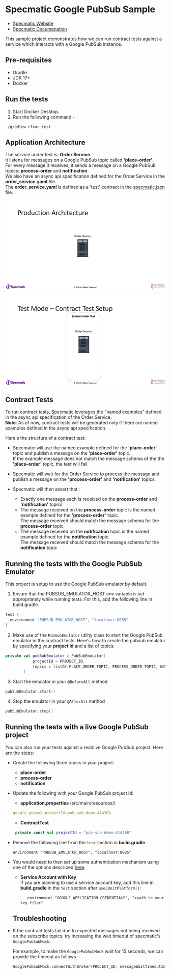# Specmatic Google PubSub Sample

* [Specmatic Website](https://specmatic.in)
* [Specmatic Documenation](https://specmatic.in/documentation.html)

This sample project demonstrates how we can run contract tests against a service which interacts with a Google PubSub instance. 

## Pre-requisites
* Gradle
* JDK 17+
* Docker

## Run the tests
1. Start Docker Desktop.
2. Run the following command -
```shell
./gradlew clean test
```

## Application Architecture
The service under test is: **Order Service**.  
It listens for messages on a Google PubSub topic called **'place-order'**.  
For every message it receives, it sends a message on a Google PubSub topics: **process-order** and **notification**.  
We also have an async api specification defined for the Order Service in the **order_service.yaml** file.  
The **order_service.yaml** is defined as a 'test' contract in the [specmatic.json](https://specmatic.in/documentation/specmatic_json.html) file.

![Order Service Production Architecture](assets/order_service_prod_architecture.gif)

![Order Service Production Architecture](assets/order_service_contract_test.gif)

## Contract Tests
To run contract tests, Specmatic leverages the "named examples" defined in the async api specification of the Order Service.  
**Note**: As of now, contract tests will be generated only if there are named examples defined in the async api specification. 

Here's the structure of a contract test:
- Specmatic will use the named example defined for the **'place-order'** topic and publish a message on the **'place-order'** topic.  
  If the example message does not match the message schema of the the **'place-order'** topic, the test will fail.

- Specmatic will wait for the Order Service to process the message and publish a message on the **'process-order'** and **'notification'** topics.

- Specmatic will then assert that :
  - Exactly one message each is received on the **process-order** and **'notification'** topics
  - The message received on the **process-order** topic is the named example defined for the **'process-order'** topic.  
    The message received should match the message schema for the **process-order** topic
  - The message received on the **notification** topic is the named example defined for the **notification** topic.  
    The message received should match the message schema for the **notification** topic

## Running the tests with the Google PubSub Emulator
This project is setup to use the Google PubSub emulator by default.  

1. Ensure that the PUBSUB_EMULATOR_HOST env variable is set appropriately while running tests. For this, add the following line in build.gradle.
```groovy
test {
  environment "PUBSUB_EMULATOR_HOST", "localhost:8085"
}
```

2. Make use of the ```PubSubEmulator``` utility class to start the Google PubSub emulator in the contract tests. Here's how to create the pubsub emulator by specifying your **project id** and a list of topics:
```kotlin
private val pubSubEmulator = PubSubEmulator(
            projectId = PROJECT_ID,
            topics = listOf(PLACE_ORDER_TOPIC, PROCESS_ORDER_TOPIC, NOTIFICATION_TOPIC),
        )
```
3. Start the emulator in your ```@BeforeAll``` method
```kotlin
pubSubEmulator.start()
```

4. Stop the emulator in your ```@AfterAll``` method
```kotlin
pubSubEmulator.stop()
```

## Running the tests with a live Google PubSub project
You can also run your tests against a real/live Google PubSub project.
Here are the steps:
- Create the following three topics in your project: 
  - **place-order**
  - **process-order**
  - **notification** 

- Update the following with your Google PubSub project id:
  - **application.properties** (src/main/resources/)  
   ```yaml
  google.pubsub.projectId=pub-sub-demo-414308
  ```
  - **ContractTest**
  ```kotlin
   private const val projectId = "pub-sub-demo-414308"
  ```
- Remove the following line from the `test` section in **build.gradle**  
  ```
  environment "PUBSUB_EMULATOR_HOST", "localhost:8085"
  ```
- You would need to then set up some authentication mechanism using one of the options described [here](https://cloud.google.com/docs/authentication/provide-credentials-adc#how-to).  
  - **Service Account with Key**  
    If you are planning to use a service account key, add this line in **build.gradle** in the `test` section after `useJUnitPlatform()`:  
    ```
       environment "GOOGLE_APPLICATION_CREDENTIALS", "<path to your key file>"
    ```

  ## Troubleshooting
- If the contract tests fail due to expected messages not being received on the subscribe topics, try increasing the wait timeout of specmatic's ```GooglePubSubMock```. 
  
  For example, to make the ```GooglePubSubMock``` wait for 15 seconds, we can provide the timeout as follows -
  ```kotlin
  GooglePubSubMock.connectWithBroker(PROJECT_ID, messageWaitTimeoutInMilliseconds = 15000)
  ```

